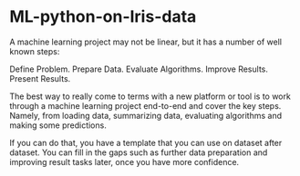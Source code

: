 # ML-python-on-Iris-data

A machine learning project may not be linear, but it has a number of well known steps:

Define Problem.
Prepare Data.
Evaluate Algorithms.
Improve Results.
Present Results.

The best way to really come to terms with a new platform or tool is to work through a machine learning project end-to-end and cover the key steps. Namely, from loading data, summarizing data, evaluating algorithms and making some predictions.

If you can do that, you have a template that you can use on dataset after dataset. You can fill in the gaps such as further data preparation and improving result tasks later, once you have more confidence.
